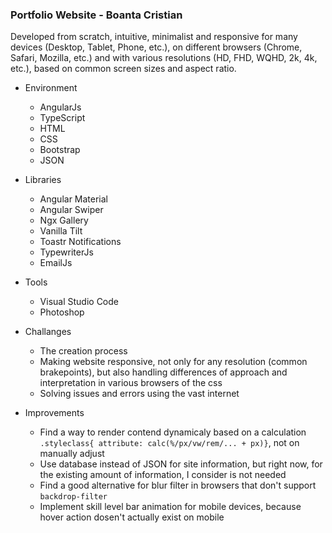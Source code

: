 ### Portfolio Website - Boanta Cristian
 
Developed from scratch, intuitive, minimalist and responsive for many devices (Desktop, Tablet, Phone, etc.), on different browsers (Chrome, Safari, Mozilla, etc.) and with various resolutions (HD, FHD, WQHD, 2k, 4k, etc.), based on common screen sizes and aspect ratio.
 
- Environment
  * AngularJs
  * TypeScript
  * HTML
  * CSS
  * Bootstrap
  * JSON
   
- Libraries
  * Angular Material
  * Angular Swiper
  * Ngx Gallery
  * Vanilla Tilt
  * Toastr Notifications
  * TypewriterJs
  * EmailJs
  
- Tools
  * Visual Studio Code
  * Photoshop
  
- Challanges
  * The creation process
  * Making website responsive, not only for any resolution (common brakepoints), but also handling differences of approach and interpretation in various browsers of the css
  * Solving issues and errors using the vast internet
  
- Improvements
  * Find a way to render contend dynamicaly based on a calculation `.styleclass{ attribute: calc(%/px/vw/rem/... + px)}`, not on manually adjust
  * Use database instead of JSON for site information, but right now, for the existing amount of information, I consider is not needed
  * Find a good alternative for blur filter in browsers that don't support `backdrop-filter`
  * Implement skill level bar animation for mobile devices, because hover action dosen't actually exist on mobile
